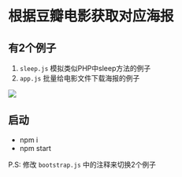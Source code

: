 # 根据豆瓣电影获取对应海报

## 有2个例子
1. `sleep.js` 模拟类似PHP中sleep方法的例子
2. `app.js` 批量给电影文件下载海报的例子

![](https://raw.github.com/think2011/ES7-Async-Await-Demo/master/app-demo.gif)

## 启动

* npm i
* npm start

P.S: 修改 `bootstrap.js` 中的注释来切换2个例子
